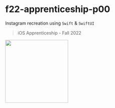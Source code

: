 # f22-apprenticeship-p00
Instagram recreation using `Swift` & `SwiftUI`
> iOS Apprenticeship - Fall 2022

<img width=200px src="./example-screenshots/instagram-recreation-rounded.gif">

